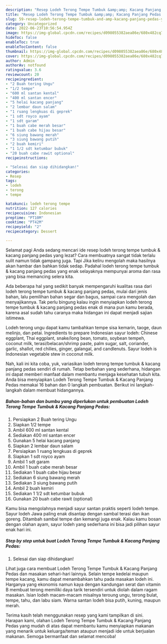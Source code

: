 ```yaml
---
description: "Resep Lodeh Terong Tempe Tumbuk &amp;amp; Kacang Panjang Pedas yang Enak}"
title: "Resep Lodeh Terong Tempe Tumbuk &amp;amp; Kacang Panjang Pedas yang Enak}"
slug: 59-resep-lodeh-terong-tempe-tumbuk-and-amp-kacang-panjang-pedas-yang-enak
category: Uncategorized
date: 2022-06-23T10:56:54.954Z
image: https://img-global.cpcdn.com/recipes/d098055382aea86e/680x482cq70/lodeh-terong-tempe-tumbuk-kacang-panjang-pedas-foto-resep-utama.jpg
hideToc: false
enableToc: true
enableTocContent: false
thumbnail: https://img-global.cpcdn.com/recipes/d098055382aea86e/680x482cq70/lodeh-terong-tempe-tumbuk-kacang-panjang-pedas-foto-resep-utama.jpg
cover: https://img-global.cpcdn.com/recipes/d098055382aea86e/680x482cq70/lodeh-terong-tempe-tumbuk-kacang-panjang-pedas-foto-resep-utama.jpg
author: Admin
authorAv: notfound
ratingvalue: 3.6
reviewcount: 20
recipeingredient:
- "2 Buah tering Ungu"
- "1/2 tempe"
- "600 ml santan kental"
- "400 ml santan encer"
- "5 helai kacang panjang"
- "2 lembar daun salam"
- "1 ruang lengkuas di geprek"
- "1 sdt royco ayam"
- "1 sdt garam"
- "1 buah cabe merah besar"
- "1 buah cabe hijau besar"
- "6 siung bawang merah"
- "3 siung bawang putih"
- "2 buah kemiri"
- "1 1/2 sdt ketumbar bubuk"
- "20 buah cabe rawit optional"
recipeinstructions:

- "Selesai dan siap dihidangkan!"
categories:
- Resep
tags:
- lodeh
- terong
- tempe

katakunci: lodeh terong tempe 
nutrition: 127 calories
recipecuisine: Indonesian
preptime: "PT10M"
cooktime: "PT42M"
recipeyield: "2"
recipecategory: Dessert

---
```



Selamat pagi Anda sedang mencari ide resep lodeh terong tempe tumbuk &amp; kacang panjang pedas yang lezat? Cara membuatnya sangat tidak terlalu sulit namun tidak gampang juga. Tapi Jika keliru mengolah maka hasilnya akan hambar dan bahkan tidak sedap. Padahal lodeh terong tempe tumbuk &amp; kacang panjang pedas yang enak selayaknya mempunyai aroma dan rasa yang bisa memancing selera kita.


Ada beberapa hal yang sedikit banyak mempengaruhi kualitas rasa dari lodeh terong tempe tumbuk &amp; kacang panjang pedas, mulai dari jenis bahan, lalu pemilihan bahan segar dan bagus, sampai cara mengolah dan menyajikannya. Tak perlu bingung kalau ingin menyiapkan lodeh terong tempe tumbuk &amp; kacang panjang pedas enak di mana pun kamu berada, karena asal sudah tahu caranya maka hidangan ini dapat menjadi sajian istimewa.

Lodeh terong ungu dapat kamu tambahkan tempe sisa kemarin, taoge, daun melinjo, dan petai. Ingredients to prepare Indonesian sayur lodeh: Chinese eggplant, Thai eggplant, snake/long bean, tomato, soybean tempeh, coconut milk, terasi/belacan/shrimp paste, palm sugar, salt, coriander, garlic, shallot, red chilies, ginger, galangal, and candlenuts. Sayur lodeh is Indonesian vegetable stew in coconut milk.


Nah, kali ini kita coba, yuk, variasikan lodeh terong tempe tumbuk &amp; kacang panjang pedas sendiri di rumah. Tetap berbahan yang sederhana, hidangan ini dapat memberi manfaat dalam membantu menjaga kesehatan tubuh kita. Anda bisa menyiapkan Lodeh Terong Tempe Tumbuk &amp; Kacang Panjang Pedas memakai 16 bahan dan 0 langkah pembuatan. Berikut ini langkah-langkah dalam membuat hidangannya.

<!--inarticleads1-->

##### Bahan-bahan dan bumbu yang diperlukan untuk pembuatan Lodeh Terong Tempe Tumbuk &amp; Kacang Panjang Pedas:

1. Persiapkan 2 Buah tering Ungu
1. Siapkan 1/2 tempe
1. Ambil 600 ml santan kental
1. Sediakan 400 ml santan encer
1. Gunakan 5 helai kacang panjang
1. Siapkan 2 lembar daun salam
1. Persiapkan 1 ruang lengkuas di geprek
1. Siapkan 1 sdt royco ayam
1. Ambil 1 sdt garam
1. Ambil 1 buah cabe merah besar
1. Sediakan 1 buah cabe hijau besar
1. Sediakan 6 siung bawang merah
1. Sediakan 3 siung bawang putih
1. Ambil 2 buah kemiri
1. Sediakan 1 1/2 sdt ketumbar bubuk
1. Gunakan 20 buah cabe rawit (optional)


Kamu bisa mengolahnya menjadi sayur santan praktis seperti lodeh tempe. Sayur lodeh Jawa paling enak disantap dengan sambal terasi dan ikan goreng. Ditambah sambal tempe dan kemangi juga enak. Kalau kamu bosan dengan olahan ayam, sayur lodeh yang sederhana ini bisa jadi pilihan sayur enak hari ini. 

<!--inarticleads2-->

##### Step by step untuk buat Lodeh Terong Tempe Tumbuk &amp; Kacang Panjang Pedas:


1. Selesai dan siap dihidangkan!

Lihat juga cara membuat Lodeh Terong Tempe Tumbuk &amp; Kacang Panjang Pedas dan masakan sehari-hari lainnya. Selain tempe kedelai maupun tempe kacang, kamu dapat menambahkan tahu pada masakan lodeh ini. Harganya yang ekonomis namun kaya dengan kandungan serat dan vitamin B membuat terong memiliki daya tarik tersendiri untuk diolah dalam ragam masakan. Isian lodeh macam-macam misalnya teroung ungu, terong bulat, tempe, tahu, dan labu siam. Warna santan lodeh bisa putih, kuning, maupun merah. 

Terima kasih telah menggunakan resep yang kami tampilkan di sini. Harapan kami, olahan Lodeh Terong Tempe Tumbuk &amp; Kacang Panjang Pedas yang mudah di atas dapat membantu kamu menyiapkan makanan yang menarik untuk keluarga/teman ataupun menjadi ide untuk berjualan makanan. Semoga bermanfaat dan selamat mencoba!
